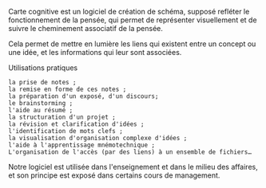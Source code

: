 Carte cognitive est un logiciel de création de schéma, supposé refléter le fonctionnement de la pensée, qui permet de représenter visuellement et de suivre le cheminement associatif de la pensée.

Cela permet de mettre en lumière les liens qui existent entre un concept ou une idée, et les informations qui leur sont associées.

Utilisations pratiques

    la prise de notes ;
    la remise en forme de ces notes ;
    la préparation d'un exposé, d'un discours;
    le brainstorming ;
    l'aide au résumé ;
    la structuration d'un projet ;
    la révision et clarification d'idées ;
    l'identification de mots clefs ;
    la visualisation d'organisation complexe d'idées ;
    l'aide à l'apprentissage mnémotechnique ;
    L'organisation de l'accès (par des liens) à un ensemble de fichiers…

Notre logiciel est utilisée dans l'enseignement et dans le milieu des affaires, et son principe est exposé dans certains cours de management.
